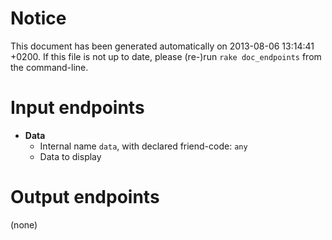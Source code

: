 # Notice
This document has been generated automatically on 2013-08-06 13:14:41 +0200. If this file is not up to date, please (re-)run `rake doc_endpoints` from the command-line.

# Input endpoints
* **Data**
    * Internal name `data`, with declared friend-code: `any`
    * Data to display

# Output endpoints
(none)
